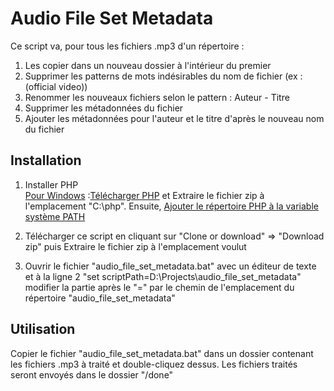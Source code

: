 # Audio File Set Metadata
Ce script va, pour tous les fichiers .mp3 d'un répertoire&nbsp;:
1. Les copier dans un nouveau dossier à l'intérieur du premier
2. Supprimer les patterns de mots indésirables du nom de fichier (ex&nbsp;: (official video))
3. Renommer les nouveaux fichiers selon le pattern&nbsp;: Auteur - Titre
4. Supprimer les métadonnées du fichier
5. Ajouter les métadonnées pour l'auteur et le titre d'après le nouveau nom du fichier

## Installation
1. Installer PHP  
[Pour Windows](http://php.net/manual/fr/install.windows.legacy.index.php#install.windows.legacy.commandline)&nbsp;:[Télécharger PHP](https://windows.php.net/download/) et Extraire le fichier zip à l'emplacement "C:\php". Ensuite, [Ajouter le répertoire PHP à la variable système PATH](http://php.net/manual/fr/faq.installation.php#faq.installation.addtopath)

2. Télécharger ce script en cliquant sur "Clone or download" => "Download zip" puis Extraire le fichier zip à l'emplacement voulut
3. Ouvrir le fichier "audio_file_set_metadata.bat" avec un éditeur de texte et à la ligne 2 "set scriptPath=D:\Projects\audio_file_set_metadata\" modifier la partie après le "=" par le chemin de l'emplacement du répertoire "audio_file_set_metadata"

## Utilisation
Copier le fichier "audio_file_set_metadata.bat" dans un dossier contenant les fichiers .mp3 à traité et double-cliquez dessus. Les fichiers traités seront envoyés dans le dossier "/done"
